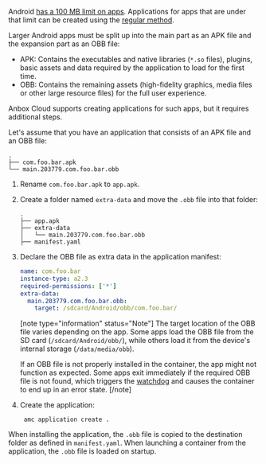 Android [has a 100 MB limit on apps](https://developer.android.com/google/play/expansion-files.html). Applications for apps that are under that limit can be created using the [regular method](https://discourse.ubuntu.com/t/create-an-application/24198).

Larger Android apps must be split up into the main part as an APK file and the expansion part as an OBB file:

- APK: Contains the executables and native libraries (`*.so` files), plugins, basic assets and data required by the application to load for the first time.
- OBB: Contains the remaining assets (high-fidelity graphics, media files or other large resource files) for the full user experience.

Anbox Cloud supports creating applications for such apps, but it requires additional steps.

Let's assume that you have an application that consists of an APK file and an OBB file:

```
.
├── com.foo.bar.apk
└── main.203779.com.foo.bar.obb
```

1. Rename `com.foo.bar.apk` to `app.apk`.
1. Create a folder named `extra-data` and move the `.obb` file into that folder:

   ```
   .
   ├── app.apk
   ├── extra-data
   │   └── main.203779.com.foo.bar.obb
   ├── manifest.yaml
   ```
1. Declare the OBB file as extra data in the application manifest:

   ```yaml
   name: com.foo.bar
   instance-type: a2.3
   required-permissions: ['*']
   extra-data:
     main.203779.com.foo.bar.obb:
       target: /sdcard/Android/obb/com.foo.bar/
   ```

   [note type="information" status="Note"]
   The target location of the OBB file varies depending on the app. Some apps load the OBB file from the SD card (`/sdcard/Android/obb/`), while others load it from the device's internal storage (`/data/media/obb`).

   If an OBB file is not properly installed in the container, the app might not function as expected. Some apps exit immediately if the required OBB file is not found, which triggers the [watchdog](https://discourse.ubuntu.com/t/application-manifest/24197#watchdog) and causes the container to end up in an error state.
   [/note]

1. Create the application:

        amc application create .

When installing the application, the `.obb` file is copied to the destination folder as defined in `manifest.yaml`. When launching a container from the application, the `.obb` file is loaded on startup.
